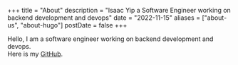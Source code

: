 +++
title = "About"
description = "Isaac Yip a Software Engineer working on backend development and devops"
date = "2022-11-15"
aliases = ["about-us", "about-hugo"]
postDate = false
+++

Hello, I am a software engineer working on backend development and devops.  
Here is my [GitHub](https://github.com/gohugoio).

